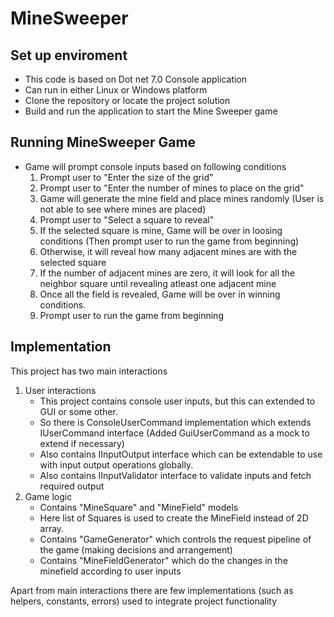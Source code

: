 # MineSweeper

## Set up enviroment
- This code is based on Dot net 7.0 Console application
- Can run in either Linux or Windows platform
- Clone the repository or locate the project solution
- Build and run the application to start the Mine Sweeper game

## Running MineSweeper Game
- Game will prompt console inputs based on following conditions
  1. Prompt user to "Enter the size of the grid"
  2. Prompt user to "Enter the number of mines to place on the grid"
  3. Game will generate the mine field and place mines randomly (User is not able to see where mines are placed)
  4. Prompt user to "Select a square to reveal"
  5. If the selected square is mine, Game will be over in loosing conditions (Then prompt user to run the game from beginning)
  6. Otherwise, it will reveal how many adjacent mines are with the selected square
  7. If the number of adjacent mines are zero, it will look for all the neighbor square until revealing atleast one adjacent mine
  8. Once all the field is revealed, Game will be over in winning conditions.
  9. Prompt user to run the game from beginning

## Implementation
This project has two main interactions
1. User interactions
   - This project contains console user inputs, but this can extended to GUI or some other.
   - So there is ConsoleUserCommand implementation which extends IUserCommand interface (Added GuiUserCommand as a mock to extend if necessary)
   - Also contains IInputOutput interface which can be extendable to use with input output operations globally.
   - Also contains IInputValidator interface to validate inputs and fetch required output
3. Game logic
   - Contains "MineSquare" and "MineField" models
   - Here list of Squares is used to create the MineField instead of 2D array.
   - Contains "GameGenerator" which controls the request pipeline of the game (making decisions and arrangement)
   - Contains "MineFieldGenerator" which do the changes in the minefield according to user inputs
  
Apart from main interactions there are few implementations (such as helpers, constants, errors) used to integrate project functionality 

